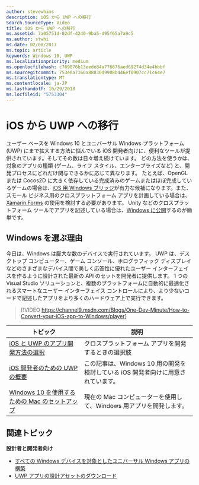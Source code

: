 ```yaml
---
author: stevewhims
description: iOS から UWP への移行
Search.SourceType: Video
title: iOS から UWP への移行
ms.assetid: 7a05751d-02df-4240-9ba5-d95f65a7a9c5
ms.author: stwhi
ms.date: 02/08/2017
ms.topic: article
keywords: Windows 10, UWP
ms.localizationpriority: medium
ms.openlocfilehash: c769876b13eede84a776676aed69274d34e4bbbf
ms.sourcegitcommit: 753e0a7160a88830d9908b446ef0907cc71c64e7
ms.translationtype: MT
ms.contentlocale: ja-JP
ms.lasthandoff: 10/29/2018
ms.locfileid: "5753304"
---
```

# <a name="move-from-ios-to-uwp"></a>iOS から UWP への移行

ユーザー ベースを Windows 10 とユニバーサル Windows プラットフォーム (UWP) にまで拡大する方法に悩んでいる iOS 開発者向けに、便利なツールが提供されています。そしてその数は日々増え続けています。 どの方法を使うかは、対象のアプリの種類 (ゲーム、ライフ スタイル、エンタープライズなど) と、開発プロセスにどれだけ関与できるかに応じて異なります。 たとえば、OpenGL または Cocos2D に大きく依存している完成済みのゲームまたはほぼ完成しているゲームの場合は、[iOS 用 Windows ブリッジ](https://dev.windows.com/bridges/ios)が有力な候補になります。また、スモール ビジネス用のクロスプラットフォーム アプリを計画している場合は、[Xamarin.Forms](https://www.xamarin.com/forms) の使用を検討する必要があります。 Unity などのクロスプラットフォーム ツールでアプリを記述している場合は、[Windows に公開](http://blogs.unity3d.com/2015/09/09/windows-10-universal-apps-in-unity-5-2/)するのが簡単です。

## <a name="why-windows"></a>Windows を選ぶ理由

今日は、Windows は膨大な数のデバイスで実行されています。 UWP は、デスクトップ コンピューター、ゲーム コンソール、ホログラフィック ディスプレイなどのさまざまなデバイス間で美しく応答性に優れたユーザー インターフェイスを作るように設計された最新の API のセットを開発者に提供します。 1 つの Visual Studio ソリューションと、複数のプラットフォームに自動的に最適化されるスマートなユーザー インターフェイス コントロールにより、より少ないコードで記述したアプリをより多くのハードウェア上で実行できます。

> [!VIDEO https://channel9.msdn.com/Blogs/One-Dev-Minute/How-to-Convert-your-iOS-app-to-Windows/player]

| トピック | 説明 |
|-------|-------------|
| [iOS と UWP のアプリ開発方法の選択](selecting-an-approach-to-ios-and-uwp-app-development.md) | クロスプラットフォーム アプリを開発するときの選択肢 |
| [iOS 開発者のための UWP の概要](getting-started-with-uwp-for-ios-developers.md) | この記事は、Windows 10 用の開発を検討している iOS 開発者向けに用意されています。 |
| [Windows 10 を使用するための Mac のセットアップ](setting-up-your-mac-with-windows-10.md) | 現在の Mac コンピューターを使用して、Windows 用アプリを開発します。 |

## <a name="related-topics"></a>関連トピック

**設計者と開発者向け**
* [すべての Windows デバイスを対象としたユニバーサル Windows アプリの構築](http://go.microsoft.com/fwlink/p/?LinkID=397871)
* [UWP アプリの設計アセットのダウンロード](https://msdn.microsoft.com/library/windows/apps/xaml/bg125377.aspx)
